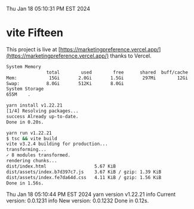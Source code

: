 Thu Jan 18 05:10:31 PM EST 2024

# vite Fifteen


This project is live at [https://marketingpreference.vercel.app/](https://marketingpreference.vercel.app/) thanks to Vercel.

```bash
System Memory
               total        used        free      shared  buff/cache   available
Mem:            15Gi       2.0Gi       1.5Gi       297Mi        12Gi        13Gi
Swap:          8.0Gi       512Ki       8.0Gi
System Storage
655M	.
```
```bash
yarn install v1.22.21
[1/4] Resolving packages...
success Already up-to-date.
Done in 0.20s.
```
```bash
yarn run v1.22.21
$ tsc && vite build
vite v3.2.4 building for production...
transforming...
✓ 8 modules transformed.
rendering chunks...
dist/index.html                  5.67 KiB
dist/assets/index.b7d397c7.js    3.67 KiB / gzip: 1.39 KiB
dist/assets/index.fe7da64d.css   4.11 KiB / gzip: 1.56 KiB
Done in 1.56s.
```
Thu Jan 18 05:10:44 PM EST 2024
yarn version v1.22.21
info Current version: 0.0.1231
info New version: 0.0.1232
Done in 0.12s.
